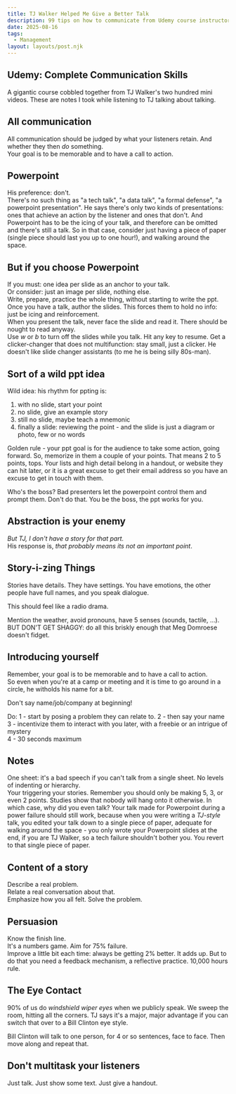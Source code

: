 ```yaml
---
title: TJ Walker Helped Me Give a Better Talk  
description: 99 tips on how to communicate from Udemy course instructor TJ Walker
date: 2025-08-16
tags:
  - Management
layout: layouts/post.njk
---
```


## Udemy: Complete Communication Skills
A gigantic course cobbled together from TJ Walker's two hundred mini videos. These are notes I took while listening to TJ talking about talking.  

## All communication  
All communication should be judged by what your listeners retain. And whether they then *do* something.  
Your goal is to be memorable and to have a call to action.  


## Powerpoint 
His preference: don't.  
There's no such thing as "a tech talk", "a data talk", "a formal defense", "a powerpoint presentation".  He says there's only two kinds of presentations: ones that achieve an action by the listener and ones that don't.  And Powerpoint has to be the icing of your talk, and therefore can be omitted and there's still a talk. So in that case, consider just having a piece of paper (single piece should last you up to one hour!), and walking around the space.  


## But if you choose Powerpoint
If you must: one idea per slide as an anchor to your talk.    
Or consider: just an image per slide, nothing else.  
Write, prepare, practice the whole thing, without starting to write the ppt.  Once you have a talk, author the slides.  This forces them to hold no info: just be icing and reinforcement.  
When you present the talk, never face the slide and read it. There should be nought to read anyway.  
Use *w* or *b* to turn off the slides while you talk. Hit any key to resume.
Get a clicker-changer that does not multifunction: stay small, just a clicker.  He doesn't like slide changer assistants (to me he is being silly 80s-man).

## Sort of a wild ppt idea
Wild idea: his rhythm for ppting is: 
1. with no slide, start your point
2. no slide, give an example story
3. still no slide, maybe teach a mnemonic
4. finally a slide: reviewing the point - and the slide is just a diagram or photo, few or no words

Golden rule - your ppt goal is for the audience to take some action, going forward.  So, memorize in them a couple of your points.  That means 2 to 5 points, tops. Your lists and high detail belong in a handout, or website they can hit later, or it is a great excuse to get their email address so you have an excuse to get in touch with them.  

Who's the boss? Bad presenters let the powerpoint control them and prompt them. Don't do that.  You be the boss, the ppt works for you.  

## Abstraction is your enemy  
*But TJ, I don't have a story for that part.*  
His response is, *that probably means its not an important point*.  

## Story-i-zing Things
Stories have details.
They have settings. 
You have emotions, the other people have full names, and you speak dialogue.  

This should feel like a radio drama.  

Mention the weather, avoid pronouns, have 5 senses (sounds, tactile, ...).  BUT DON'T GET SHAGGY: do all this briskly enough that Meg Domroese doesn't fidget.  

## Introducing yourself
Remember, your goal is to be memorable and to have a call to action.  
So even when you're at a camp or meeting and it is time to go around in a circle, he witholds his name for a bit. 

Don't say name/job/company at beginning!    

Do:
1 - start by posing a problem they can relate to. 
2 - then say your name 
3 - incentivize them to interact with you later, with a freebie or an intrigue of mystery  
4 - 30 seconds maximum 

## Notes  
One sheet: it's a bad speech if you can't talk from a single sheet. 
No levels of indenting or hierarchy.  
Your triggering your stories.
Remember you should only be making 5, 3, or even 2 points. Studies show that nobody will hang onto it otherwise. In which case, why did you even talk?
Your talk made for Powerpoint during a power failure should still work, because when you were writing a *TJ-style* talk, you edited your talk down to a single piece of paper, adequate for walking around the space - you only wrote your Powerpoint slides at the end, if you are TJ Walker, so a tech failure shouldn't bother you.  You revert to that single piece of paper.   

## Content of a story
Describe a real problem.  
Relate a real conversation about that.  
Emphasize how you all felt. 
Solve the problem.   

## Persuasion  
Know the finish line.  
It's a numbers game. Aim for 75% failure.     
Improve a little bit each time: always be getting 2% better. It adds up. But to do that you need a feedback mechanism, a reflective practice.
10,000 hours rule.

## The Eye Contact  
90% of us do *windshield wiper eyes* when we publicly speak. We sweep the room, hitting all the corners.  TJ says it's a major, major advantage if you can switch that over to a Bill Clinton eye style.   
  
Bill Clinton will talk to one person, for 4 or so sentences, face to face.  Then move along and repeat that.    

## Don't multitask your listeners
Just talk. 
Just show some text.
Just give a handout.
  

